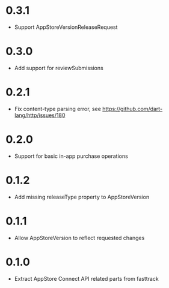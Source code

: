 # 0.3.1
* Support AppStoreVersionReleaseRequest

# 0.3.0
* Add support for reviewSubmissions

# 0.2.1
* Fix content-type parsing error, see https://github.com/dart-lang/http/issues/180

# 0.2.0
* Support for basic in-app purchase operations 

# 0.1.2
* Add missing releaseType property to AppStoreVersion

# 0.1.1
* Allow AppStoreVersion to reflect requested changes

# 0.1.0
* Extract AppStore Connect API related parts from fasttrack 